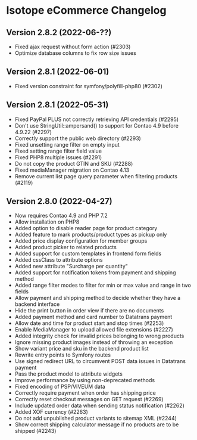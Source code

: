 Isotope eCommerce Changelog
===========================


Version 2.8.2 (2022-06-??)
--------------------------

- Fixed ajax request without form action (#2303)
- Optimize database columns to fix row size issues


Version 2.8.1 (2022-06-01)
--------------------------

- Fixed version constraint for symfony/polyfill-php80 (#2302)


Version 2.8.1 (2022-05-31)
--------------------------

- Fixed PayPal PLUS not correctly retrieving API credentials (#2295)
- Don't use StringUtil::ampersand() to support for Contao 4.9 before 4.9.22 (#2297)
- Correctly support the public web directory (#2293)
- Fixed unsetting range filter on empty input
- Fixed setting range filter field value
- Fixed PHP8 multiple issues (#2291)
- Do not copy the product GTIN and SKU (#2288)
- Fixed mediaManager migration on Contao 4.13
- Remove current list page query parameter when filtering products (#2119)


Version 2.8.0 (2022-04-27)
--------------------------

- Now requires Contao 4.9 and PHP 7.2
- Allow installation on PHP8
- Added option to disable reader page for product category
- Added feature to mark products/product types as pickup only
- Added price display configuration for member groups
- Added product picker to related products
- Added support for custom templates in frontend form fields
- Added cssClass to attribute options
- Added new attribute "Surcharge per quantity"
- Added support for notification tokens from payment and shipping method
- Added range filter modes to filter for min or max value and range in two fields
- Allow payment and shipping method to decide whether they have a backend interface
- Hide the print button in order view if there are no documents
- Added payment method and card number to Datatrans payment
- Allow date and time for product start and stop times (#2253)
- Enable MediaManager to upload allowed file extensions (#2227)
- Added integrity check for invalid prices belonging to wrong products
- Ignore missing product images instead of throwing an exception
- Show variant price and sku in the backend product list
- Rewrite entry points to Symfony routes
- Use signed redirect URL to circumvent POST data issues in Datatrans payment
- Pass the product model to attribute widgets
- Improve performance by using non-deprecated methods
- Fixed encoding of PSP/VIVEUM data
- Correctly require payment when order has shipping price
- Correctly reset checkout messages on GET request (#2269)
- Include updated order data when sending status notification (#2262)
- Added XOF currency (#2263)
- Do not add unpublished product variants to sitemap XML (#2244)
- Show correct shipping calculator message if no products are to be shipped (#2243)
